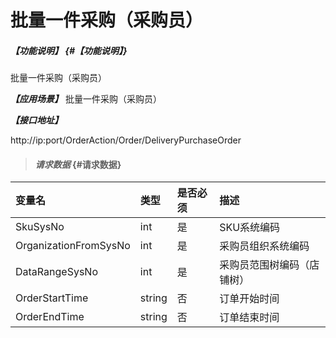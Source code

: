 # 批量一件采购（采购员）

##### _【功能说明】_ {#【功能说明】}

批量一件采购（采购员）

_**【应用场景】**_
批量一件采购（采购员）

_**【接口地址】**_

http://ip:port/OrderAction/Order/DeliveryPurchaseOrder

> #### _请求数据_ {#请求数据}

| 变量名 | 类型 | 是否必须 | 描述 |
| :--- | :--- | :--- | :--- |
| SkuSysNo | int | 是 | SKU系统编码 |
| OrganizationFromSysNo | int | 是 | 采购员组织系统编码 |
| DataRangeSysNo | int | 是 | 采购员范围树编码（店铺树） |
| OrderStartTime | string | 否 | 订单开始时间 |
| OrderEndTime | string | 否 | 订单结束时间 |








